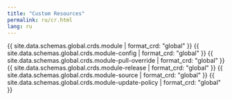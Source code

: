 ```yaml
---
title: "Custom Resources"
permalink: ru/cr.html
lang: ru
---
```


{{ site.data.schemas.global.crds.module | format_crd: "global" }}
{{ site.data.schemas.global.crds.module-config | format_crd: "global" }}
{{ site.data.schemas.global.crds.module-pull-override | format_crd: "global" }}
{{ site.data.schemas.global.crds.module-release | format_crd: "global" }}
{{ site.data.schemas.global.crds.module-source | format_crd: "global" }}
{{ site.data.schemas.global.crds.module-update-policy | format_crd: "global" }}
